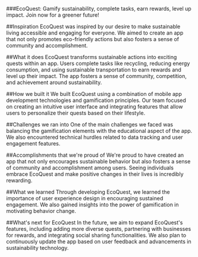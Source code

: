 ###EcoQuest: Gamify sustainability, complete tasks, earn rewards, level up impact. Join now for a greener future! 


##Inspiration
EcoQuest was inspired by our desire to make sustainable living accessible and engaging for everyone. We aimed to create an app that not only promotes eco-friendly actions but also fosters a sense of community and accomplishment.

##What it does
EcoQuest transforms sustainable actions into exciting quests within an app. Users complete tasks like recycling, reducing energy consumption, and using sustainable transportation to earn rewards and level up their impact. The app fosters a sense of community, competition, and achievement around sustainability.

##How we built it
We built EcoQuest using a combination of mobile app development technologies and gamification principles. Our team focused on creating an intuitive user interface and integrating features that allow users to personalize their quests based on their lifestyle.

##Challenges we ran into
One of the main challenges we faced was balancing the gamification elements with the educational aspect of the app. We also encountered technical hurdles related to data tracking and user engagement features.

##Accomplishments that we're proud of
We're proud to have created an app that not only encourages sustainable behavior but also fosters a sense of community and accomplishment among users. Seeing individuals embrace EcoQuest and make positive changes in their lives is incredibly rewarding.

##What we learned
Through developing EcoQuest, we learned the importance of user experience design in encouraging sustained engagement. We also gained insights into the power of gamification in motivating behavior change.

##What's next for EcoQuest
In the future, we aim to expand EcoQuest's features, including adding more diverse quests, partnering with businesses for rewards, and integrating social sharing functionalities. We also plan to continuously update the app based on user feedback and advancements in sustainability technology.
